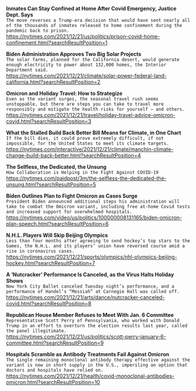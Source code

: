 **Inmates Can Stay Confined at Home After Covid Emergency, Justice Dept. Says**\
`The move reverses a Trump-era decision that would have sent nearly all of the thousands of inmates released to home confinement during the pandemic back to prison.`\
https://nytimes.com/2021/12/21/us/politics/prison-covid-home-confinement.html?searchResultPosition=1

**Biden Administration Approves Two Big Solar Projects**\
`The solar farms, planned for the California desert, would generate enough electricity to power about 132,000 homes, the Interior Department said.`\
https://nytimes.com/2021/12/21/climate/solar-power-federal-land-california.html?searchResultPosition=2

**Omicron and Holiday Travel: How to Strategize**\
`Even as the variant surges, the seasonal travel rush seems unstoppable, but there are steps you can take to travel more responsibly and mitigate the health risks for yourself — and others.`\
https://nytimes.com/2021/12/21/travel/holiday-travel-advice-omicron-covid.html?searchResultPosition=3

**What the Stalled Build Back Better Bill Means for Climate, in One Chart**\
`If the bill dies, it could prove extremely difficult, if not impossible, for the United States to meet its climate targets.`\
https://nytimes.com/interactive/2021/12/21/climate/manchin-climate-change-build-back-better.html?searchResultPosition=4

**The Selfless, the Dedicated, the Unsung**\
`How Collaboration is Helping in the Fight Against COVID-19`\
https://nytimes.com/paidpost/3m/the-selfless-the-dedicated-the-unsung.html?searchResultPosition=5

**Biden Outlines Plan to Fight Omicron as Cases Surge**\
`President Biden announced additional steps his administration will take to combat the Omicron variant, including free at-home Covid tests and increased support for overwhelmed hospitals.`\
https://nytimes.com/video/us/politics/100000008131165/biden-omicron-plan-speech.html?searchResultPosition=6

**N.H.L. Players Will Skip Beijing Olympics**\
`Less than four months after agreeing to send hockey’s top stars to the Games, the N.H.L. and its players’ union have reversed course amid a rise in coronavirus cases.`\
https://nytimes.com/2021/12/21/sports/olympics/nhl-olympics-beijing-hockey.html?searchResultPosition=7

**A ‘Nutcracker’ Performance Is Canceled, as the Virus Halts Holiday Shows**\
`New York City Ballet canceled Tuesday night’s performance, and a performance of Handel’s “Messiah” at Carnegie Hall was called off.`\
https://nytimes.com/2021/12/21/arts/dance/nutcracker-canceled-covid.html?searchResultPosition=8

**Republican House Member Refuses to Meet With Jan. 6 Committee**\
`Representative Scott Perry of Pennsylvania, who worked with Donald Trump in an effort to overturn the election results last year, called the panel illegitimate.`\
https://nytimes.com/2021/12/21/us/politics/scott-perry-january-6-committee.html?searchResultPosition=9

**Hospitals Scramble as Antibody Treatments Fail Against Omicron**\
`The single remaining monoclonal antibody therapy effective against the variant is now in short supply in the U.S., imperiling an option that doctors and hospitals have relied on.`\
https://nytimes.com/2021/12/21/health/covid-monoclonal-antibodies-omicron.html?searchResultPosition=10

